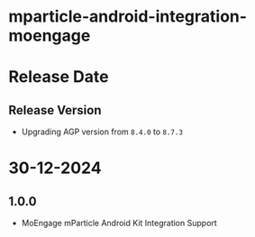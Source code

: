 # mparticle-android-integration-moengage

# Release Date

## Release Version
- Upgrading AGP version from `8.4.0` to `8.7.3`

# 30-12-2024

## 1.0.0
- MoEngage mParticle Android Kit Integration Support
